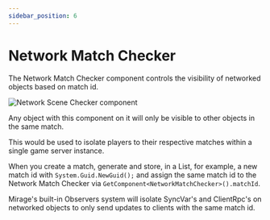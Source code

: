```yaml
---
sidebar_position: 6
---
```

# Network Match Checker

The Network Match Checker component controls the visibility of networked objects based on match id.

![Network Scene Checker component](/img/components/NetworkMatchChecker.png)

Any object with this component on it will only be visible to other objects in the same match.

This would be used to isolate players to their respective matches within a single game server instance.

When you create a match, generate and store, in a List, for example, a new match id with `System.Guid.NewGuid();` and assign the same match id to the Network Match Checker via `GetComponent<NetworkMatchChecker>().matchId`.

Mirage's built-in Observers system will isolate SyncVar's and ClientRpc's on networked objects to only send updates to clients with the same match id.
